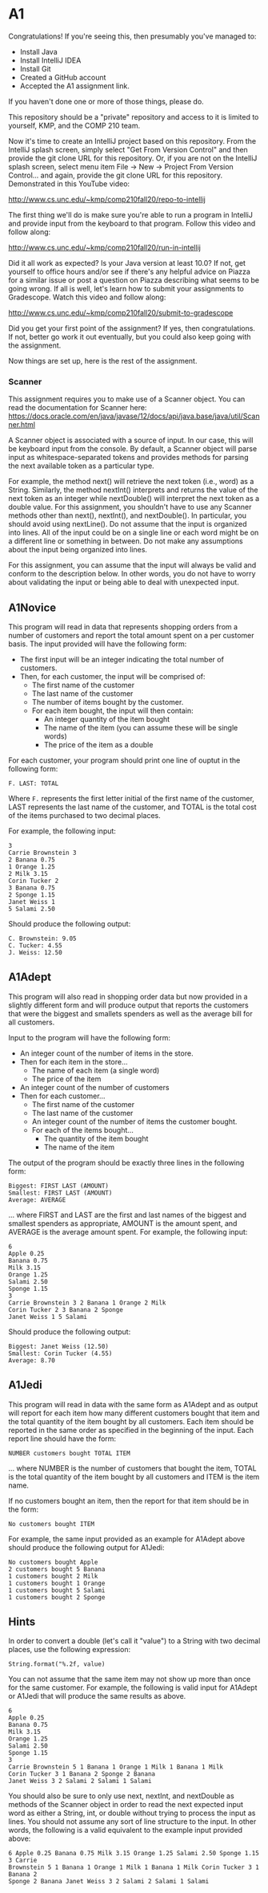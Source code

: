 # A1

Congratulations! If you're seeing this, then presumably you've managed to:
* Install Java
* Install IntelliJ IDEA
* Install Git
* Created a GitHub account
* Accepted the A1 assignment link.

If you haven't done one or more of those things, please do.

This repository should be a "private" repository and access to it is limited to yourself, KMP, and the COMP 210 team. 

Now it's time to create an IntelliJ project based on this repository. From the IntelliJ splash screen, simply select "Get From Version Control" and then provide the git clone URL for this repository. Or, if you are not on the IntelliJ splash screen, select menu item File -> New -> Project From Version Control... and again, provide the git clone URL for this repository. Demonstrated in this YouTube video:

http://www.cs.unc.edu/~kmp/comp210fall20/repo-to-intellij

The first thing we'll do is make sure you're able to run a program in IntelliJ and provide input from the keyboard to that program. Follow this video and follow along:

http://www.cs.unc.edu/~kmp/comp210fall20/run-in-intellij

Did it all work as expected? Is your Java version at least 10.0? If not, get yourself to office hours and/or see if there's any helpful advice on Piazza for a similar issue or post a question on Piazza describing what seems to be going wrong. If all is well, let's learn how to submit your assignments to Gradescope. Watch this video and follow along:

http://www.cs.unc.edu/~kmp/comp210fall20/submit-to-gradescope

Did you get your first point of the assignment? If yes, then congratulations. If not, better go work it out eventually, but you could also keep going with the assignment.

Now things are set up, here is the rest of the assignment.

### Scanner

This assignment requires you to make use of a Scanner object. You can read the documentation for Scanner here: https://docs.oracle.com/en/java/javase/12/docs/api/java.base/java/util/Scanner.html

A Scanner object is associated with a source of input. In our case, this will be keyboard input from the console. By default, a Scanner object will parse input as whitespace-separated tokens and provides methods for parsing the next available token as a particular type.

For example, the method next() will retrieve the next token (i.e., word) as a String. Similarly, the method nextInt() interprets and returns the value of the next token as an integer while nextDouble() will interpret the next token as a double value. For this assignment, you shouldn't have to use any Scanner methods other than next(), nextInt(), and nextDouble(). In particular, you should avoid using nextLine(). Do not assume that the input is organized into lines. All of the input could be on a single line or each word might be on a different line or something in between. Do not make any assumptions about the input being organized into lines. 

For this assignment, you can assume that the input will always be valid and conform to the description below. In other words, you do not have to worry about validating the input or being able to deal with unexpected input.

## A1Novice

This program will read in data that represents shopping orders from a number of customers and report the total amount spent on a per customer basis. The input provided will have the following form:

* The first input will be an integer indicating the total number of customers.
* Then, for each customer, the input will be comprised of:
  * The first name of the customer
  * The last name of the customer
  * The number of items bought by the customer.
  * For each item bought, the input will then contain:
    * An integer quantity of the item bought
    * The name of the item (you can assume these will be single words)
    * The price of the item as a double

For each customer, your program should print one line of ouptut in the following form:

```
F. LAST: TOTAL
```

Where ```F.``` represents the first letter initial of the first name of the customer, LAST represents the last name of the customer, and TOTAL is the total cost of the items purchased to two decimal places.

For example, the following input:

```
3
Carrie Brownstein 3
2 Banana 0.75
1 Orange 1.25
2 Milk 3.15
Corin Tucker 2
3 Banana 0.75
2 Sponge 1.15
Janet Weiss 1
5 Salami 2.50
```

Should produce the following output:

```
C. Brownstein: 9.05
C. Tucker: 4.55
J. Weiss: 12.50
```

## A1Adept

This program will also read in shopping order data but now provided in a slightly different form and will produce output that reports the customers that were the biggest and smallets spenders as well as the average bill for all customers. 

Input to the program will have the following form:

* An integer count of the number of items in the store.
* Then for each item in the store...
  * The name of each item (a single word)
  * The price of the item
* An integer count of the number of customers
* Then for each customer...
  * The first name of the customer
  * The last name of the customer
  * An integer count of the number of items the customer bought.
  * For each of the items bought...
    * The quantity of the item bought
    * The name of the item
    
The output of the program should be exactly three lines in the following form:

```
Biggest: FIRST LAST (AMOUNT)
Smallest: FIRST LAST (AMOUNT)
Average: AVERAGE
```

... where FIRST and LAST are the first and last names of the biggest and smallest spenders as appropriate, AMOUNT is the amount spent, and AVERAGE is the average amount spent. For example, the following input:

```
6
Apple 0.25
Banana 0.75
Milk 3.15
Orange 1.25
Salami 2.50
Sponge 1.15
3 
Carrie Brownstein 3 2 Banana 1 Orange 2 Milk
Corin Tucker 2 3 Banana 2 Sponge
Janet Weiss 1 5 Salami
```

Should produce the following output:

```
Biggest: Janet Weiss (12.50)
Smallest: Corin Tucker (4.55)
Average: 8.70
```

## A1Jedi

This program will read in data with the same form as A1Adept and as output will report for each item how many different customers bought that item and the total quantity of the item bought by all customers. Each item should be reported in the same order as specified in the beginning of the input. Each report line should have the form:

```
NUMBER customers bought TOTAL ITEM
```

... where NUMBER is the number of customers that bought the item, TOTAL is the total quantity of the item bought by all customers and ITEM is the item name.

If no customers bought an item, then the report for that item should be in the form:

```
No customers bought ITEM
```

For example, the same input provided as an example for A1Adept above should produce the following output for A1Jedi:

```
No customers bought Apple
2 customers bought 5 Banana
1 customers bought 2 Milk
1 customers bought 1 Orange
1 customers bought 5 Salami
1 customers bought 2 Sponge
```

## Hints

In order to convert a double (let's call it "value") to a String with two decimal places, use the following expression:

```
String.format("%.2f, value)
```

You can not assume that the same item may not show up more than once for the same customer. For example, the following is valid input for A1Adept or A1Jedi that will produce the same results as above.

```
6
Apple 0.25
Banana 0.75
Milk 3.15
Orange 1.25
Salami 2.50
Sponge 1.15
3 
Carrie Brownstein 5 1 Banana 1 Orange 1 Milk 1 Banana 1 Milk
Corin Tucker 3 1 Banana 2 Sponge 2 Banana
Janet Weiss 3 2 Salami 2 Salami 1 Salami
```

You should also be sure to only use next, nextInt, and nextDouble as methods of the Scanner object in order to read the next expected input word as either a String, int, or double without trying to process the input as lines. You should not assume any sort of line structure to the input. In other words, the following is a valid equivalent to the example input provided above:

```
6 Apple 0.25 Banana 0.75 Milk 3.15 Orange 1.25 Salami 2.50 Sponge 1.15 3 Carrie 
Brownstein 5 1 Banana 1 Orange 1 Milk 1 Banana 1 Milk Corin Tucker 3 1 Banana 2 
Sponge 2 Banana Janet Weiss 3 2 Salami 2 Salami 1 Salami
```



